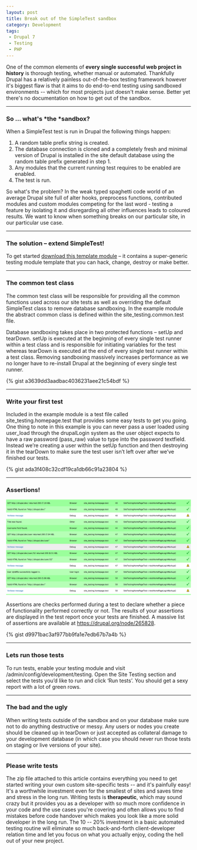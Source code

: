 ```yaml
---
layout: post
title: Break out of the SimpleTest sandbox
category: Development
tags:
 - Drupal 7
 - Testing
 - PHP
---
```


One of the common elements of **every single successful web project in history** is thorough testing, whether manual or automated. Thankfully Drupal has a relatively painless out-of-the-box testing framework however it's biggest flaw is that it aims to do end-to-end testing using sandboxed environments -- which for most projects just doesn't make sense. Better yet there's no documentation on how to get out of the sandbox.

--- 

### So ... what's *the *sandbox?

When a SimpleTest test is run in Drupal the following things happen:

1. A random table prefix string is created.
1. The database connection is cloned and a completely fresh and minimal version of Drupal is installed in the site default database using the random table prefix generated in step 1.
1. Any modules that the current running test requires to be enabled are enabled.
1. The test is run.

So what's the problem? In the weak typed spaghetti code world of an average Drupal site full of alter hooks, preprocess functions, contributed modules and custom modules competing for the last word - testing a feature by isolating it and disregarding all other influences leads to coloured results. We want to know when something breaks on our particular site, in our particular use case.

--- 

### The solution – extend SimpleTest!
To get started [download this template module](https://github.com/martsie/site-testing-skeleton-module) – it contains a super-generic testing module template that you can hack, change, destroy or make better.

--- 

### The common test class
The common test class will be responsible for providing all the common functions used across our site tests as well as overriding the default SimpleTest class to remove database sandboxing. In the example module the abstract common class is defined within the site_testing.common.test file.

Database sandboxing takes place in two protected functions – setUp and tearDown. setUp is executed at the beginning of every single test runner within a test class and is responsible for initiating variables for the test whereas tearDown is executed at the end of every single test runner within a test class. Removing sandboxing massively increases performance as we no longer have to re-install Drupal at the beginning of every single test runner.

{% gist a3639dd3aadbac4036231aee21c54bdf %}

--- 

### Write your first test
Included in the example module is a test file called site_testing.homepage.test that provides some easy tests to get you going. One thing to note in this example is you can never pass a user loaded using user_load through the drupalLogin system as the user object expects to have a raw password (pass_raw) value to type into the password textfield. Instead we’re creating a user within the setUp function and then destroying it in the tearDown to make sure the test user isn’t left over after we’ve finished our tests.

{% gist ada3f408c32cdf19ca1db66c91a23804 %}

--- 

### Assertions!
![](/images/drupal-assertions-page.png)

Assertions are checks performed during a test to declare whether a piece of functionality performed correctly or not. The results of your assertions are displayed in the test report once your tests are finished. A massive list of assertions are available at <https://drupal.org/node/265828>.

{% gist d9971bac3af977bb9fa1e7edb67b7a4b %}

--- 

### Lets run those tests
To run tests, enable your testing module and visit /admin/config/development/testing. Open the Site Testing section and select the tests you’d like to run and click ‘Run tests’. You should get a sexy report with a lot of green rows.

--- 

### The bad and the ugly
When writing tests outside of the sandbox and on your database make sure not to do anything destructive or messy. Any users or nodes you create should be cleaned up in tearDown or just accepted as collateral damage to your development database (in which case you should never run those tests on staging or live versions of your site).

--- 

### Please write tests
The zip file attached to this article contains everything you need to get started writing your own custom site-specific tests -- and it's painfully easy! It's a worthwhile investment even for the smallest of sites and saves time and stress in the long run. Writing tests is **therapeutic**, which may sound crazy but it provides you as a developer with so much more confidence in your code and the use cases you're covering and often allows you to find mistakes before code handover which makes you look like a more solid developer in the long run. The 10 -- 20% investment in a basic automated testing routine will eliminate so much back-and-forth client-developer relation time and let you focus on what you actually enjoy, coding the hell out of your new project.